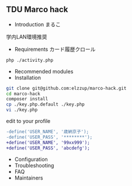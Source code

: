 TDU Marco hack
---------------------
  
* Introduction
まるこ

学内LAN環境推奨
* Requirements
カード履歴クロール

```sh
php ./activity.php
```

* Recommended modules
* Installation

```sh
git clone git@github.com:elzzup/marco-hack.git
cd marco-hack
composer install
cp ./key.php.default ./key.php
vi ./key.php
```

edit to your profile

```diff
-define('USER_NAME', '歳納京子');
-define('USER_PASS', '********');
+define('USER_NAME', '99xx999');
+define('USER_PASS', 'abcdefg');
```

* Configuration
* Troubleshooting
* FAQ
* Maintainers

